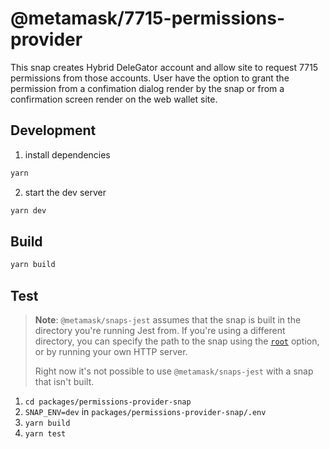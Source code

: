 # @metamask/7715-permissions-provider

This snap creates Hybrid DeleGator account and allow site to request 7715 permissions from those accounts. User have the option to grant the permission from a confimation dialog render by the snap or from a confirmation screen render on the web wallet site.

## Development

1. install dependencies
```bash
yarn
```
2. start the dev server
```bash
yarn dev
```

## Build

```bash
yarn build
```

## Test

> **Note**: `@metamask/snaps-jest` assumes that the snap is built in the
> directory you're running Jest from. If you're using a different directory,
> you can specify the path to the snap using the [`root`](#options) option, or
> by running your own HTTP server.
>
> Right now it's not possible to use `@metamask/snaps-jest` with a snap that
> isn't built.

1. `cd packages/permissions-provider-snap`
2. `SNAP_ENV=dev` in `packages/permissions-provider-snap/.env`
3. `yarn build`
4. `yarn test`
